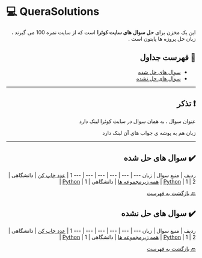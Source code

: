 # :computer: QueraSolutions

<div dir="rtl">

این یک مخزن برای **حل سوال های سایت کوئرا** است که از سایت نمره 100 می گیرند ، زبان حل پروژه ها
پایتون است .

## :mag_right: فهرست جداول

* [سوال های حل شده](#heavy_check_mark-سوال-های-حل-شده)
* [سوال های حل نشده](#heavy_check_mark-سوال-های-حل-نشده)

***

## :exclamation: تذکر


عنوان سوال ، به همان سوال در سایت کوئرا لینک دارد

زبان هم به پوشه ی جواب های آن لینک دارد

***

## :heavy_check_mark: سوال های حل شده

ردیف | منبع سوال | زبان 
 --- | --- | --- | --- | --- | --- 
1 | [عدد چاپ کن](https://b2n.ir/badihi-quera) | دانشگاهی | [Python](https://b2n.ir/adadchap) | 1 |
2 | [همه زیرمجموعه ها](https://quera.org/problemset/12912/) | دانشگاهی | [Python](https://b2n.ir/hamezirmajmuii) | 1 |

 
 [:back: بازگشت به فهرست](#mag_right-فهرست-جداول)

## :heavy_check_mark: سوال های حل نشده

ردیف | منبع سوال | زبان 
 --- | --- | --- | --- | --- | --- 
1 | [عدد چاپ کن](https://b2n.ir/badihi-quera) | دانشگاهی | [Python](https://b2n.ir/adadchap) | 1 |
2 | [همه زیرمجموعه ها](https://quera.org/problemset/12912/) | دانشگاهی | [Python](https://b2n.ir/hamezirmajmuii) | 1 |

 
 [:back: بازگشت به فهرست](#mag_right-فهرست-جداول)
